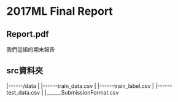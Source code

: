 2017ML Final Report
========

Report.pdf
--------
我們這組的期末報告

src資料夾
--------
|------/data
|        |------train_data.csv
|		 |------train_label.csv
|		 |------test_data.csv
|		 |______SubmissionFormat.csv 